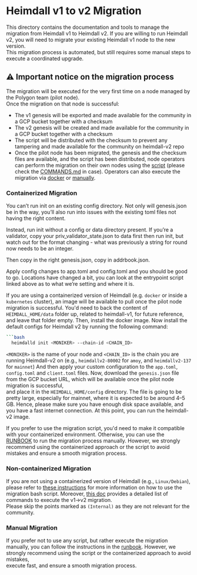 
# Heimdall v1 to v2 Migration

This directory contains the documentation and tools to manage the migration from Heimdall v1 to Heimdall v2.
If you are willing to run Heimdall v2, you will need to migrate your existing Heimdall v1 node to the new version.  
This migration process is automated, but still requires some manual steps to execute a coordinated upgrade.  

## ⚠️ Important notice on the migration process
The migration will be executed for the very first time on a node managed by the Polygon team (pilot node).  
Once the migration on that node is successful:
- The v1 genesis will be exported and made available for the community in a GCP bucket together with a checksum
- The v2 genesis will be created and made available for the community in a GCP bucket together with a checksum
- The script will be distributed with the checksum to prevent any tampering and made available for the community on heimdall-v2 repo
- Once the pilot node has been migrated, the genesis and the checksum files are available,
  and the script has been distributed, node operators can perform the migration on their own nodes using the [script](script/migrate.sh)
  (please check the [COMMANDS.md](./script/COMMANDS.md) in case).
  Operators can also execute the migration via [docker](#containerized-migration) or [manually](script/RUNBOOK.md).

### Containerized Migration
You can’t run init on an existing config directory. Not only will genesis.json be in the way, you’ll also run into issues with the existing toml files not having the right content.

Instead, run init without a config or data directory present. If you’re a validator, copy your priv_validator_state.json to data first then run init, but watch out for the format changing - what was previously a string for round now needs to be an integer.

Then copy in the right genesis.json, copy in addrbook.json.

Apply config changes to app.toml and config.toml and you should be good to go. Locations have changed a bit, you can look at the entrypoint script linked above as to what we’re setting and where it is.


If you are using a containerized version of Heimdall (e.g. `docker` or inside a `kubernetes` cluster),
an image will be available to pull once the pilot node migration is successful.
You'd need to back the content of `HEIMDALL_HOME/data` folder up, related to heimdall-v1, for future reference,
and leave that folder empty.
Then, install the docker image.
Now install the default configs for Heimdall v2 by running the following command:
```bash
```bash
  heimdalld init <MONIKER> --chain-id <CHAIN_ID>
```
`<MONIKER>` is the name of your node and `<CHAIN_ID>` is the chain you are running Heimdall-v2 on
(e.g., `heimdallv2-80002` for `amoy`, and `heimdallv2-137` for `mainnet`)
And then apply your custom configuration to the `app.toml`, `config.toml` and `client.toml` files.
Now, download the `genesis.json` file from the GCP bucket URL,
which will be available once the pilot node migration is successful,  
and place it in the `HEIMDALL_HOME/config` directory.
The file is going to be pretty large, especially for mainnet, where it is expected to be around 4–5 GB.
Hence, please make sure you have enough disk space available, and you have a fast internet connection.
At this point, you can run the heimdall-v2 image.

If you prefer to use the migration script, you'd need to make it compatible with your containerized environment.
Otherwise, you can use the [RUNBOOK](script/RUNBOOK.md) to run the migration process manually.
However, we strongly recommend using the containerized approach or the script to avoid mistakes and
ensure a smooth migration process.


### Non-containerized Migration
If you are not using a containerized version of Heimdall (e.g., `Linux/Debian`),
please refer to [these instructions](./script/README.md) for more information
on how to use the migration bash script.
Moreover, [this doc](./script/COMMANDS.md) provides a detailed list of commands to execute the v1→v2 migration.  
Please skip the points marked as `(Internal)` as they are not relevant for the community.  

### Manual Migration
If you prefer not to use any script, but rather execute the migration manually, you can follow the instructions in
the [runbook](./script/RUNBOOK.md).
However, we strongly recommend using the script or the containerized approach to avoid mistakes,  
execute fast, and ensure a smooth migration process.
